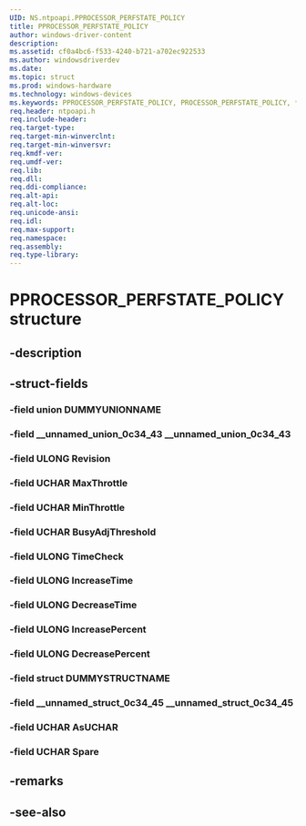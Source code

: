 ```yaml
---
UID: NS.ntpoapi.PPROCESSOR_PERFSTATE_POLICY
title: PPROCESSOR_PERFSTATE_POLICY
author: windows-driver-content
description: 
ms.assetid: cf0a4bc6-f533-4240-b721-a702ec922533
ms.author: windowsdriverdev
ms.date: 
ms.topic: struct
ms.prod: windows-hardware
ms.technology: windows-devices
ms.keywords: PPROCESSOR_PERFSTATE_POLICY, PROCESSOR_PERFSTATE_POLICY, *PPROCESSOR_PERFSTATE_POLICY
req.header: ntpoapi.h
req.include-header:
req.target-type:
req.target-min-winverclnt:
req.target-min-winversvr:
req.kmdf-ver:
req.umdf-ver:
req.lib:
req.dll:
req.ddi-compliance:
req.alt-api:
req.alt-loc:
req.unicode-ansi:
req.idl:
req.max-support:
req.namespace:
req.assembly:
req.type-library:
---
```


# PPROCESSOR_PERFSTATE_POLICY structure

## -description



## -struct-fields

### -field union DUMMYUNIONNAME			
 	
### -field __unnamed_union_0c34_43 __unnamed_union_0c34_43			
 	
### -field ULONG Revision			
 	
### -field UCHAR MaxThrottle			
 	
### -field UCHAR MinThrottle			
 	
### -field UCHAR BusyAdjThreshold			
 	
### -field ULONG TimeCheck			
 	
### -field ULONG IncreaseTime			
 	
### -field ULONG DecreaseTime			
 	
### -field ULONG IncreasePercent			
 	
### -field ULONG DecreasePercent			
 	
### -field struct DUMMYSTRUCTNAME			
 	
### -field __unnamed_struct_0c34_45 __unnamed_struct_0c34_45			
 	
### -field UCHAR AsUCHAR			
 	
### -field UCHAR Spare			
 	
## -remarks

## -see-also